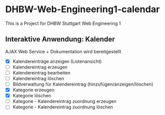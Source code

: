 # DHBW-Web-Engineering1-calendar

This is a Project for DHBW Stuttgart Web Engineering 1


## Interaktive Anwendung: Kalender
AJAX Web Service + Dokumentation wird bereitgestellt

- [x] Kalendereinträge anzeigen (Listenansicht)
- [ ] Kalendereintrag erzeugen
- [ ] Kalendereintrag bearbeiten
- [ ] Kalendereintrag löschen
- [ ] Bildverwaltung für Kalendereintrag (hinzufügen/anzeigen/löschen)
- [x] Kategorie erzeugen
- [x] Kategorie löschen
- [ ] Kategorie - Kalendereintrag zuordnung erzeugen
- [ ] Kategorie - Kalendereintrag zuordnung löschen
